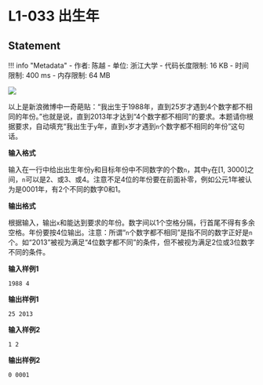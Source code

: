 
# L1-033 出生年

## Statement

!!! info "Metadata"
    - 作者: 陈越
    - 单位: 浙江大学
    - 代码长度限制: 16 KB
    - 时间限制: 400 ms
    - 内存限制: 64 MB

![](~/355)

以上是新浪微博中一奇葩贴：“我出生于1988年，直到25岁才遇到4个数字都不相同的年份。”也就是说，直到2013年才达到“4个数字都不相同”的要求。本题请你根据要求，自动填充“我出生于`y`年，直到`x`岁才遇到`n`个数字都不相同的年份”这句话。

**输入格式**

输入在一行中给出出生年份`y`和目标年份中不同数字的个数`n`，其中`y`在[1, 3000]之间，`n`可以是2、或3、或4。注意不足4位的年份要在前面补零，例如公元1年被认为是0001年，有2个不同的数字0和1。

**输出格式**

根据输入，输出`x`和能达到要求的年份。数字间以1个空格分隔，行首尾不得有多余空格。年份要按4位输出。注意：所谓“`n`个数字都不相同”是指不同的数字正好是`n`个。如“2013”被视为满足“4位数字都不同”的条件，但不被视为满足2位或3位数字不同的条件。

**输入样例1**
```plaintext
1988 4
```

**输出样例1**
```plaintext
25 2013
```

**输入样例2**
```
1 2
```

**输出样例2**
```
0 0001
```
